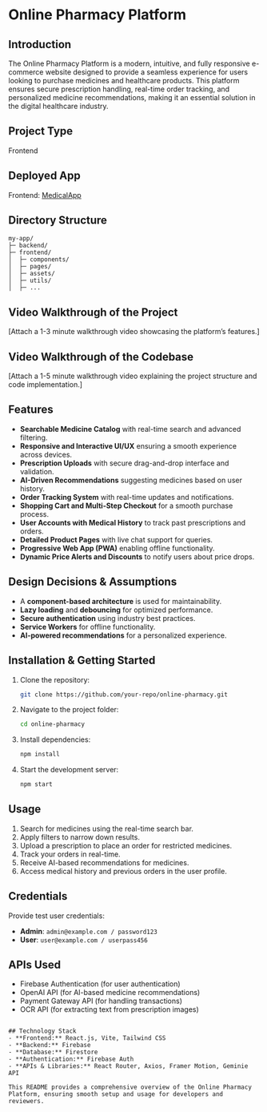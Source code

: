# Online Pharmacy Platform

## Introduction
The Online Pharmacy Platform is a modern, intuitive, and fully responsive e-commerce website designed to provide a seamless experience for users looking to purchase medicines and healthcare products. This platform ensures secure prescription handling, real-time order tracking, and personalized medicine recommendations, making it an essential solution in the digital healthcare industry.

## Project Type
Frontend

## Deployed App
Frontend: [MedicalApp](https://rahul17-medicalapp.netlify.app/)

## Directory Structure
```
my-app/
├─ backend/
├─ frontend/
│  ├─ components/
│  ├─ pages/
│  ├─ assets/
│  ├─ utils/
│  ├─ ...
```

## Video Walkthrough of the Project
[Attach a 1-3 minute walkthrough video showcasing the platform’s features.]

## Video Walkthrough of the Codebase
[Attach a 1-5 minute walkthrough video explaining the project structure and code implementation.]

## Features
- **Searchable Medicine Catalog** with real-time search and advanced filtering.
- **Responsive and Interactive UI/UX** ensuring a smooth experience across devices.
- **Prescription Uploads** with secure drag-and-drop interface and validation.
- **AI-Driven Recommendations** suggesting medicines based on user history.
- **Order Tracking System** with real-time updates and notifications.
- **Shopping Cart and Multi-Step Checkout** for a smooth purchase process.
- **User Accounts with Medical History** to track past prescriptions and orders.
- **Detailed Product Pages** with live chat support for queries.
- **Progressive Web App (PWA)** enabling offline functionality.
- **Dynamic Price Alerts and Discounts** to notify users about price drops.

## Design Decisions & Assumptions
- A **component-based architecture** is used for maintainability.
- **Lazy loading** and **debouncing** for optimized performance.
- **Secure authentication** using industry best practices.
- **Service Workers** for offline functionality.
- **AI-powered recommendations** for a personalized experience.

## Installation & Getting Started
1. Clone the repository:
   ```bash
   git clone https://github.com/your-repo/online-pharmacy.git
   ```
2. Navigate to the project folder:
   ```bash
   cd online-pharmacy
   ```
3. Install dependencies:
   ```bash
   npm install
   ```
4. Start the development server:
   ```bash
   npm start
   ```

## Usage
1. Search for medicines using the real-time search bar.
2. Apply filters to narrow down results.
3. Upload a prescription to place an order for restricted medicines.
4. Track your orders in real-time.
5. Receive AI-based recommendations for medicines.
6. Access medical history and previous orders in the user profile.

## Credentials
Provide test user credentials:
- **Admin**: `admin@example.com / password123`
- **User**: `user@example.com / userpass456`

## APIs Used
- Firebase Authentication (for user authentication)
- OpenAI API (for AI-based medicine recommendations)
- Payment Gateway API (for handling transactions)
- OCR API (for extracting text from prescription images)

```

## Technology Stack
- **Frontend:** React.js, Vite, Tailwind CSS
- **Backend:** Firebase
- **Database:** Firestore
- **Authentication:** Firebase Auth
- **APIs & Libraries:** React Router, Axios, Framer Motion, Geminie API

This README provides a comprehensive overview of the Online Pharmacy Platform, ensuring smooth setup and usage for developers and reviewers.


